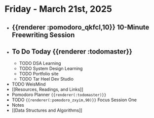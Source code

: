 # Friday - March 21st, 2025
- ## {{renderer :pomodoro_qkfcl,10}}  10-Minute Freewriting Session
- ## To Do Today {{renderer :todomaster}}
	- TODO DSA Learning
	- TODO System Design Learning
	- TODO Portfolio site
	- TODO Tar Heel Dev Studio
- TODO WeisMind
- [[Resources, Readings, and Links]]
- Pomodoro Planner `{{renderer(:todomaster)}}`
- TODO `{{renderer(:pomodoro_zxyim,90)}}` Focus Session One
- Notes
- [[Data Structures and Algorithms]]